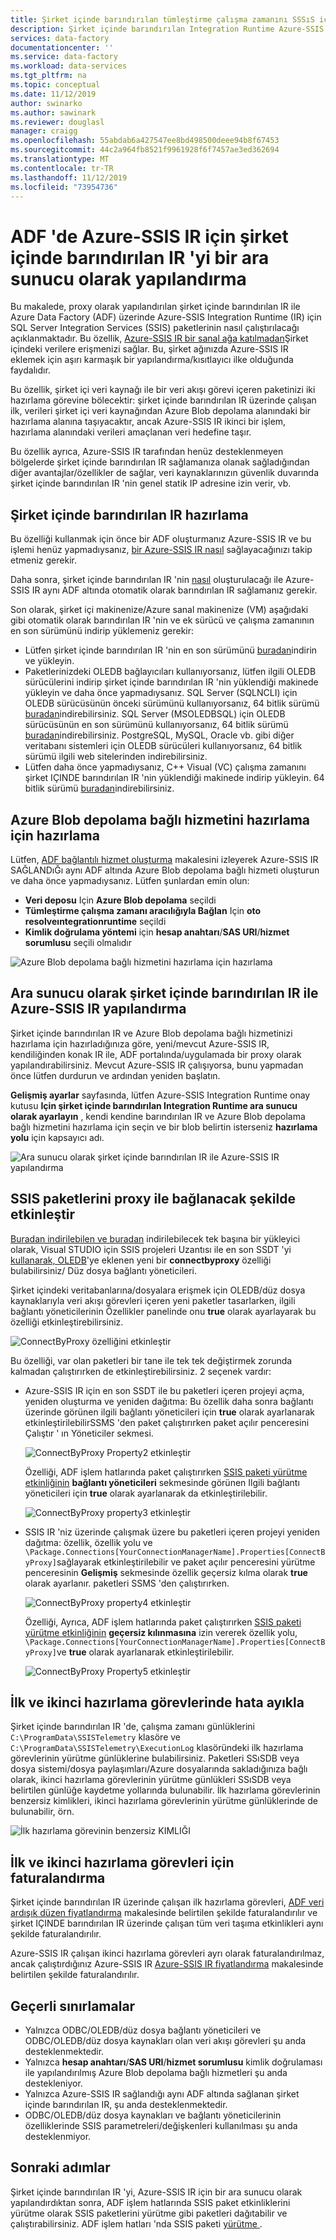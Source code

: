 ```yaml
---
title: Şirket içinde barındırılan tümleştirme çalışma zamanını SSSıS için proxy olarak Yapılandırma Azure Data Factory
description: Şirket içinde barındırılan Integration Runtime Azure-SSIS Integration Runtime için proxy olarak yapılandırmayı öğrenin.
services: data-factory
documentationcenter: ''
ms.service: data-factory
ms.workload: data-services
ms.tgt_pltfrm: na
ms.topic: conceptual
ms.date: 11/12/2019
author: swinarko
ms.author: sawinark
ms.reviewer: douglasl
manager: craigg
ms.openlocfilehash: 55abdab6a427547ee8bd498500deee94b8f67453
ms.sourcegitcommit: 44c2a964fb8521f9961928f6f7457ae3ed362694
ms.translationtype: MT
ms.contentlocale: tr-TR
ms.lasthandoff: 11/12/2019
ms.locfileid: "73954736"
---
```

# <a name="configure-self-hosted-ir-as-a-proxy-for-azure-ssis-ir-in-adf"></a>ADF 'de Azure-SSIS IR için şirket içinde barındırılan IR 'yi bir ara sunucu olarak yapılandırma
Bu makalede, proxy olarak yapılandırılan şirket içinde barındırılan IR ile Azure Data Factory (ADF) üzerinde Azure-SSIS Integration Runtime (IR) için SQL Server Integration Services (SSIS) paketlerinin nasıl çalıştırılacağı açıklanmaktadır.  Bu özellik, [Azure-SSIS IR bir sanal ağa katılmadan](https://docs.microsoft.com/azure/data-factory/join-azure-ssis-integration-runtime-virtual-network)Şirket içindeki verilere erişmenizi sağlar.  Bu, şirket ağınızda Azure-SSIS IR eklemek için aşırı karmaşık bir yapılandırma/kısıtlayıcı ilke olduğunda faydalıdır.

Bu özellik, şirket içi veri kaynağı ile bir veri akışı görevi içeren paketinizi iki hazırlama görevine bölecektir: şirket içinde barındırılan IR üzerinde çalışan ilk, verileri şirket içi veri kaynağından Azure Blob depolama alanındaki bir hazırlama alanına taşıyacaktır, ancak Azure-SSIS IR ikinci bir işlem, hazırlama alanındaki verileri amaçlanan veri hedefine taşır.

Bu özellik ayrıca, Azure-SSIS IR tarafından henüz desteklenmeyen bölgelerde şirket içinde barındırılan IR sağlamanıza olanak sağladığından diğer avantajlar/özellikler de sağlar, veri kaynaklarınızın güvenlik duvarında şirket içinde barındırılan IR 'nin genel statik IP adresine izin verir, vb.

## <a name="prepare-self-hosted-ir"></a>Şirket içinde barındırılan IR hazırlama
Bu özelliği kullanmak için önce bir ADF oluşturmanız Azure-SSIS IR ve bu işlemi henüz yapmadıysanız, [bir Azure-SSIS IR nasıl](https://docs.microsoft.com/azure/data-factory/tutorial-deploy-ssis-packages-azure) sağlayacağınızı takip etmeniz gerekir.

Daha sonra, şirket içinde barındırılan IR 'nin [nasıl](https://docs.microsoft.com/azure/data-factory/create-self-hosted-integration-runtime) oluşturulacağı ile Azure-SSIS IR aynı ADF altında otomatik olarak barındırılan IR sağlamanız gerekir.

Son olarak, şirket içi makinenize/Azure sanal makinenize (VM) aşağıdaki gibi otomatik olarak barındırılan IR 'nin ve ek sürücü ve çalışma zamanının en son sürümünü indirip yüklemeniz gerekir:
- Lütfen şirket içinde barındırılan IR 'nin en son sürümünü [buradan](https://www.microsoft.com/download/details.aspx?id=39717)indirin ve yükleyin.
- Paketlerinizdeki OLEDB bağlayıcıları kullanıyorsanız, lütfen ilgili OLEDB sürücülerini indirip şirket içinde barındırılan IR 'nin yüklendiği makinede yükleyin ve daha önce yapmadıysanız.  SQL Server (SQLNCLI) için OLEDB sürücüsünün önceki sürümünü kullanıyorsanız, 64 bitlik sürümü [buradan](https://www.microsoft.com/download/details.aspx?id=50402)indirebilirsiniz.  SQL Server (MSOLEDBSQL) için OLEDB sürücüsünün en son sürümünü kullanıyorsanız, 64 bitlik sürümü [buradan](https://www.microsoft.com/download/details.aspx?id=56730)indirebilirsiniz.  PostgreSQL, MySQL, Oracle vb. gibi diğer veritabanı sistemleri için OLEDB sürücüleri kullanıyorsanız, 64 bitlik sürümü ilgili web sitelerinden indirebilirsiniz.
- Lütfen daha önce yapmadıysanız, C++ Visual (VC) çalışma zamanını şirket IÇINDE barındırılan IR 'nin yüklendiği makinede indirip yükleyin.  64 bitlik sürümü [buradan](https://www.microsoft.com/download/details.aspx?id=40784)indirebilirsiniz.

## <a name="prepare-azure-blob-storage-linked-service-for-staging"></a>Azure Blob depolama bağlı hizmetini hazırlama için hazırlama
Lütfen, [ADF bağlantılı hizmet oluşturma](https://docs.microsoft.com/azure/data-factory/quickstart-create-data-factory-portal#create-a-linked-service) makalesini izleyerek Azure-SSIS IR SAĞLANDıĞı aynı ADF altında Azure Blob depolama bağlı hizmeti oluşturun ve daha önce yapmadıysanız.  Lütfen şunlardan emin olun:
- **Veri deposu** Için **Azure Blob depolama** seçildi
- **Tümleştirme çalışma zamanı aracılığıyla Bağlan** Için **oto resolveıntegrationruntime** seçildi
- **Kimlik doğrulama yöntemi** için **hesap anahtarı**/**SAS URI**/**hizmet sorumlusu** seçili olmalıdır

![Azure Blob depolama bağlı hizmetini hazırlama için hazırlama](media/self-hosted-integration-runtime-proxy-ssis/shir-azure-blob-storage-linked-service.png)

## <a name="configure-azure-ssis-ir-with-self-hosted-ir-as-a-proxy"></a>Ara sunucu olarak şirket içinde barındırılan IR ile Azure-SSIS IR yapılandırma
Şirket içinde barındırılan IR ve Azure Blob depolama bağlı hizmetinizi hazırlama için hazırladığınıza göre, yeni/mevcut Azure-SSIS IR, kendiliğinden konak IR ile, ADF portalında/uygulamada bir proxy olarak yapılandırabilirsiniz.  Mevcut Azure-SSIS IR çalışıyorsa, bunu yapmadan önce lütfen durdurun ve ardından yeniden başlatın.

**Gelişmiş ayarlar** sayfasında, lütfen Azure-SSIS Integration Runtime onay kutusu **Için şirket içinde barındırılan Integration Runtime ara sunucu olarak ayarlayın** , kendi kendine barındırılan IR ve Azure Blob depolama bağlı hizmetini hazırlama için seçin ve bir blob belirtin isterseniz **hazırlama yolu** için kapsayıcı adı.

![Ara sunucu olarak şirket içinde barındırılan IR ile Azure-SSIS IR yapılandırma](media/self-hosted-integration-runtime-proxy-ssis/shir-advanced-settings-ssisir.png)

## <a name="enable-ssis-packages-to-connect-by-proxy"></a>SSIS paketlerini proxy ile bağlanacak şekilde etkinleştir
[Buradan indirilebilen ve buradan](https://marketplace.visualstudio.com/items?itemName=SSIS.SqlServerIntegrationServicesProjects) indirilebilecek tek başına bir yükleyici olarak, Visual STUDIO için SSIS projeleri Uzantısı ile en son SSDT 'yi [kullanarak, OLEDB](https://docs.microsoft.com/sql/ssdt/download-sql-server-data-tools-ssdt?view=sql-server-2017#ssdt-for-vs-2017-standalone-installer)'ye eklenen yeni bir **connectbyproxy** özelliği bulabilirsiniz/ Düz dosya bağlantı yöneticileri.  

Şirket içindeki veritabanlarına/dosyalara erişmek için OLEDB/düz dosya kaynaklarıyla veri akışı görevleri içeren yeni paketler tasarlarken, ilgili bağlantı yöneticilerinin Özellikler panelinde onu **true** olarak ayarlayarak bu özelliği etkinleştirebilirsiniz.

![ConnectByProxy özelliğini etkinleştir](media/self-hosted-integration-runtime-proxy-ssis/shir-connection-manager-properties.png)

Bu özelliği, var olan paketleri bir tane ile tek tek değiştirmek zorunda kalmadan çalıştırırken de etkinleştirebilirsiniz.  2 seçenek vardır:
- Azure-SSIS IR için en son SSDT ile bu paketleri içeren projeyi açma, yeniden oluşturma ve yeniden dağıtma: Bu özellik daha sonra bağlantı üzerinde görünen ilgili bağlantı yöneticileri için **true** olarak ayarlanarak etkinleştirilebilirSSMS 'den paket çalıştırırken paket açılır penceresini Çalıştır ' ın Yöneticiler sekmesi.

  ![ConnectByProxy Property2 etkinleştir](media/self-hosted-integration-runtime-proxy-ssis/shir-connection-managers-tab-ssms.png)

  Özelliği, ADF işlem hatlarında paket çalıştırırken [SSIS paketi yürütme etkinliğinin](https://docs.microsoft.com/azure/data-factory/how-to-invoke-ssis-package-ssis-activity) **bağlantı yöneticileri** sekmesinde görünen Ilgili bağlantı yöneticileri için **true** olarak ayarlanarak da etkinleştirilebilir.
  
  ![ConnectByProxy property3 etkinleştir](media/self-hosted-integration-runtime-proxy-ssis/shir-connection-managers-tab-ssis-activity.png)

- SSIS IR 'niz üzerinde çalışmak üzere bu paketleri içeren projeyi yeniden dağıtma: özellik, özellik yolu ve `\Package.Connections[YourConnectionManagerName].Properties[ConnectByProxy]`sağlayarak etkinleştirilebilir ve paket açılır penceresini yürütme penceresinin **Gelişmiş** sekmesinde özellik geçersiz kılma olarak **true** olarak ayarlanır. paketleri SSMS 'den çalıştırırken.

  ![ConnectByProxy property4 etkinleştir](media/self-hosted-integration-runtime-proxy-ssis/shir-advanced-tab-ssms.png)

  Özelliği, Ayrıca, ADF işlem hatlarında paket çalıştırırken [SSIS paketi yürütme etkinliğinin](https://docs.microsoft.com/azure/data-factory/how-to-invoke-ssis-package-ssis-activity) **geçersiz kılınmasına** izin vererek özellik yolu, `\Package.Connections[YourConnectionManagerName].Properties[ConnectByProxy]`ve **true** olarak ayarlanarak etkinleştirilebilir.
  
  ![ConnectByProxy Property5 etkinleştir](media/self-hosted-integration-runtime-proxy-ssis/shir-property-overrides-tab-ssis-activity.png)

## <a name="debug-the-first-and-second-staging-tasks"></a>İlk ve ikinci hazırlama görevlerinde hata ayıkla
Şirket içinde barındırılan IR 'de, çalışma zamanı günlüklerini `C:\ProgramData\SSISTelemetry` klasöre ve `C:\ProgramData\SSISTelemetry\ExecutionLog` klasöründeki ilk hazırlama görevlerinin yürütme günlüklerine bulabilirsiniz.  Paketleri SSıSDB veya dosya sistemi/dosya paylaşımları/Azure dosyalarında sakladığınıza bağlı olarak, ikinci hazırlama görevlerinin yürütme günlükleri SSıSDB veya belirtilen günlüğe kaydetme yollarında bulunabilir.  İlk hazırlama görevlerinin benzersiz kimlikleri, ikinci hazırlama görevlerinin yürütme günlüklerinde de bulunabilir, örn. 

![İlk hazırlama görevinin benzersiz KIMLIĞI](media/self-hosted-integration-runtime-proxy-ssis/shir-first-staging-task-guid.png)

## <a name="billing-for-the-first-and-second-staging-tasks"></a>İlk ve ikinci hazırlama görevleri için faturalandırma
Şirket içinde barındırılan IR üzerinde çalışan ilk hazırlama görevleri, [ADF veri ardışık düzen fiyatlandırma](https://azure.microsoft.com/pricing/details/data-factory/data-pipeline/) makalesinde belirtilen şekilde faturalandırılır ve şirket IÇINDE barındırılan IR üzerinde çalışan tüm veri taşıma etkinlikleri aynı şekilde faturalandırılır.

Azure-SSIS IR çalışan ikinci hazırlama görevleri ayrı olarak faturalandırılmaz, ancak çalıştırdığınız Azure-SSIS IR [Azure-SSIS IR fiyatlandırma](https://azure.microsoft.com/pricing/details/data-factory/ssis/) makalesinde belirtilen şekilde faturalandırılır.

## <a name="current-limitations"></a>Geçerli sınırlamalar

- Yalnızca ODBC/OLEDB/düz dosya bağlantı yöneticileri ve ODBC/OLEDB/düz dosya kaynakları olan veri akışı görevleri şu anda desteklenmektedir. 
- Yalnızca **hesap anahtarı**/**SAS URI**/**hizmet sorumlusu** kimlik doğrulaması ile yapılandırılmış Azure Blob depolama bağlı hizmetleri şu anda destekleniyor.
- Yalnızca Azure-SSIS IR sağlandığı aynı ADF altında sağlanan şirket içinde barındırılan IR, şu anda desteklenmektedir.
- ODBC/OLEDB/düz dosya kaynakları ve bağlantı yöneticilerinin özelliklerinde SSIS parametreleri/değişkenleri kullanılması şu anda desteklenmiyor.

## <a name="next-steps"></a>Sonraki adımlar
Şirket içinde barındırılan IR 'yi, Azure-SSIS IR için bir ara sunucu olarak yapılandırdıktan sonra, ADF işlem hatlarında SSIS paket etkinliklerini yürütme olarak SSIS paketlerini yürütme gibi paketleri dağıtabilir ve çalıştırabilirsiniz. ADF işlem hatları 'nda SSIS paketi [yürütme ](https://docs.microsoft.com/azure/data-factory/how-to-invoke-ssis-package-ssis-activity).
